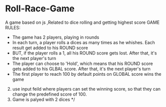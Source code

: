 # Roll-Race-Game
A game based on js ,Related to dice rolling and getting highest score
GAME RULES:

- The game has 2 players, playing in rounds
- In each turn, a player rolls a dices as many times as he whishes. Each result get added to his ROUND score
- BUT, if the player rolls a 1, all his ROUND score gets lost. After that, it's the next player's turn
- The player can choose to 'Hold', which means that his ROUND score gets added to his GLBAL score. After that, it's the next player's turn
- The first player to reach 100 by default points on GLOBAL score wins the game
2. use input feild where players can set the winning score, so that they can change the predefined score of 100. 
3. Game is palyed with 2 dices
*/

